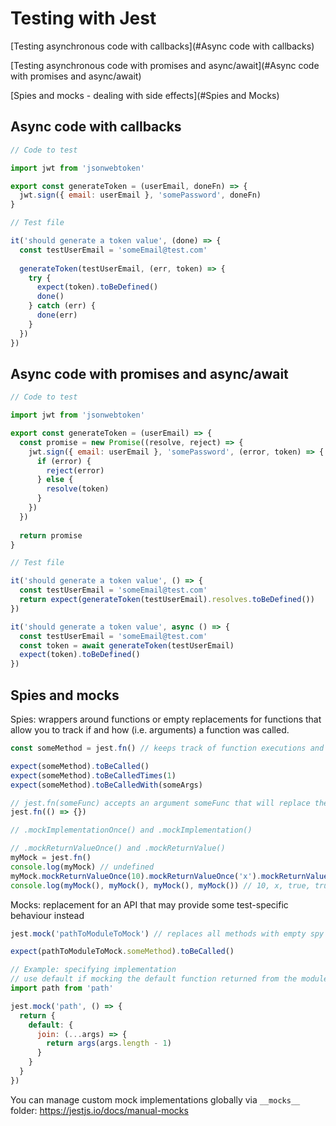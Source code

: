 # Testing with Jest



[Testing asynchronous code with callbacks](#Async code with callbacks)

[Testing asynchronous code with promises and async/await](#Async code with promises and async/await)

[Spies and mocks - dealing with side effects](#Spies and Mocks)



## Async code with callbacks

```js
// Code to test

import jwt from 'jsonwebtoken'

export const generateToken = (userEmail, doneFn) => {
  jwt.sign({ email: userEmail }, 'somePassword', doneFn)
}
```

```js
// Test file

it('should generate a token value', (done) => {
  const testUserEmail = 'someEmail@test.com'
  
  generateToken(testUserEmail, (err, token) => {
    try {
      expect(token).toBeDefined()
      done()
    } catch (err) {
      done(err)
    }
  })
})
```



## Async code with promises and async/await

```js
// Code to test

import jwt from 'jsonwebtoken'

export const generateToken = (userEmail) => {
  const promise = new Promise((resolve, reject) => {
    jwt.sign({ email: userEmail }, 'somePassword', (error, token) => {
      if (error) {
        reject(error)
      } else {
        resolve(token)
      }
    })
  })
  
  return promise
}
```

```js
// Test file

it('should generate a token value', () => {
  const testUserEmail = 'someEmail@test.com'
  return expect(generateToken(testUserEmail).resolves.toBeDefined())
})

it('should generate a token value', async () => {
  const testUserEmail = 'someEmail@test.com'
  const token = await generateToken(testUserEmail)
  expect(token).toBeDefined()
})
```



## Spies and mocks

Spies: wrappers around functions or empty replacements for functions that allow you to track if and how (i.e. arguments) a function was called.

```js
const someMethod = jest.fn() // keeps track of function executions and arguments passed in

expect(someMethod).toBeCalled()
expect(someMethod).toBeCalledTimes(1)
expect(someMethod).toBeCalledWith(someArgs)

// jest.fn(someFunc) accepts an argument someFunc that will replace the dummy implementation
jest.fn(() => {})

// .mockImplementationOnce() and .mockImplementation()

// .mockReturnValueOnce() and .mockReturnValue()
myMock = jest.fn()
console.log(myMock) // undefined
myMock.mockReturnValueOnce(10).mockReturnValueOnce('x').mockReturnValue(true)
console.log(myMock(), myMock(), myMock(), myMock()) // 10, x, true, true
```

Mocks: replacement for an API that may provide some test-specific behaviour instead

```js
jest.mock('pathToModuleToMock') // replaces all methods with empty spy dummies

expect(pathToModuleToMock.someMethod).toBeCalled()

// Example: specifying implementation
// use default if mocking the default function returned from the module
import path from 'path'

jest.mock('path', () => {
  return {
    default: {
      join: (...args) => {
        return args(args.length - 1)
      }
    }
  }
})
```

You can manage custom mock implementations globally via `__mocks__` folder: https://jestjs.io/docs/manual-mocks






















